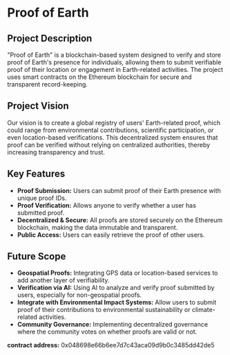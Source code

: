 # Proof of Earth

## Project Description
"Proof of Earth" is a blockchain-based system designed to verify and store proof of Earth's presence for individuals, allowing them to submit verifiable proof of their location or engagement in Earth-related activities. The project uses smart contracts on the Ethereum blockchain for secure and transparent record-keeping.

## Project Vision
Our vision is to create a global registry of users' Earth-related proof, which could range from environmental contributions, scientific participation, or even location-based verifications. This decentralized system ensures that proof can be verified without relying on centralized authorities, thereby increasing transparency and trust.

## Key Features
- **Proof Submission:** Users can submit proof of their Earth presence with unique proof IDs.
- **Proof Verification:** Allows anyone to verify whether a user has submitted proof.
- **Decentralized & Secure:** All proofs are stored securely on the Ethereum blockchain, making the data immutable and transparent.
- **Public Access:** Users can easily retrieve the proof of other users.

## Future Scope
- **Geospatial Proofs:** Integrating GPS data or location-based services to add another layer of verifiability.
- **Verification via AI:** Using AI to analyze and verify proof submitted by users, especially for non-geospatial proofs.
- **Integrate with Environmental Impact Systems:** Allow users to submit proof of their contributions to environmental sustainability or climate-related activities.
- **Community Governance:** Implementing decentralized governance where the community votes on whether proofs are valid or not.

**contract address:** 0x048698e66b6ee7d7c43aca09d9b0c3485dd42de5
